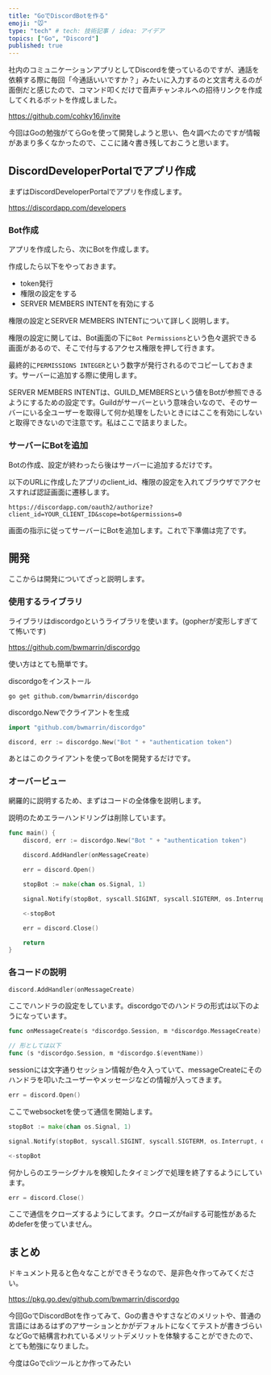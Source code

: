 ```yaml
---
title: "GoでDiscordBotを作る"
emoji: "🐭"
type: "tech" # tech: 技術記事 / idea: アイデア
topics: ["Go", "Discord"]
published: true
---
```


社内のコミュニケーションアプリとしてDiscordを使っているのですが、通話を依頼する際に毎回「今通話いいですか？」みたいに入力するのと文言考えるのが面倒だと感じたので、コマンド叩くだけで音声チャンネルへの招待リンクを作成してくれるボットを作成しました。

https://github.com/cohky16/invite

今回はGoの勉強がてらGoを使って開発しようと思い、色々調べたのですが情報があまり多くなかったので、ここに諸々書き残しておこうと思います。

## DiscordDeveloperPortalでアプリ作成

まずはDiscordDeveloperPortalでアプリを作成します。

https://discordapp.com/developers

### Bot作成

アプリを作成したら、次にBotを作成します。

作成したら以下をやっておきます。
- token発行
- 権限の設定をする
- SERVER MEMBERS INTENTを有効にする

権限の設定とSERVER MEMBERS INTENTについて詳しく説明します。

権限の設定に関しては、Bot画面の下に`Bot Permissions`という色々選択できる画面があるので、そこで付与するアクセス権限を押して行きます。

最終的に`PERMISSIONS INTEGER`という数字が発行されるのでコピーしておきます。サーバーに追加する際に使用します。

SERVER MEMBERS INTENTは、GUILD_MEMBERSという値をBotが参照できるようにするための設定です。Guildがサーバーという意味合いなので、そのサーバーにいる全ユーザーを取得して何か処理をしたいときにはここを有効にしないと取得できないので注意です。私はここで詰まりました。

### サーバーにBotを追加

Botの作成、設定が終わったら後はサーバーに追加するだけです。

以下のURLに作成したアプリのclient_id、権限の設定を入れてブラウザでアクセスすれば認証画面に遷移します。

```
https://discordapp.com/oauth2/authorize?client_id=YOUR_CLIENT_ID&scope=bot&permissions=0
```

画面の指示に従ってサーバーにBotを追加します。これで下準備は完了です。

## 開発

ここからは開発についてざっと説明します。

### 使用するライブラリ

ライブラリはdiscordgoというライブラリを使います。(gopherが変形しすぎてて怖いです)

https://github.com/bwmarrin/discordgo

使い方はとても簡単です。

discordgoをインストール
```
go get github.com/bwmarrin/discordgo
```

discordgo.Newでクライアントを生成
```go
import "github.com/bwmarrin/discordgo"

discord, err := discordgo.New("Bot " + "authentication token")
```

あとはこのクライアントを使ってBotを開発するだけです。

### オーバービュー

網羅的に説明するため、まずはコードの全体像を説明します。

説明のためエラーハンドリングは削除しています。

```go
func main() {
  	discord, err := discordgo.New("Bot " + "authentication token")
  
	discord.AddHandler(onMessageCreate)

	err = discord.Open()

	stopBot := make(chan os.Signal, 1)

	signal.Notify(stopBot, syscall.SIGINT, syscall.SIGTERM, os.Interrupt, os.Kill)

	<-stopBot

	err = discord.Close()

	return
}
```

### 各コードの説明

```go
discord.AddHandler(onMessageCreate)
```

ここでハンドラの設定をしています。discordgoでのハンドラの形式は以下のようになっています。

```go
func onMessageCreate(s *discordgo.Session, m *discordgo.MessageCreate)

// 形としては以下
func (s *discordgo.Session, m *discordgo.$(eventName))
```

sessionには文字通りセッション情報が色々入っていて、messageCreateにそのハンドラを叩いたユーザーやメッセージなどの情報が入ってきます。

```go
err = discord.Open()
```

ここでwebsocketを使って通信を開始します。

```go
stopBot := make(chan os.Signal, 1)

signal.Notify(stopBot, syscall.SIGINT, syscall.SIGTERM, os.Interrupt, os.Kill)

<-stopBot
```

何かしらのエラーシグナルを検知したタイミングで処理を終了するようにしています。

```go
err = discord.Close()
```

ここで通信をクローズするようにしてます。クローズがfailする可能性があるためdeferを使っていません。

## まとめ

ドキュメント見ると色々なことができそうなので、是非色々作ってみてください。

https://pkg.go.dev/github.com/bwmarrin/discordgo

今回GoでDiscordBotを作ってみて、Goの書きやすさなどのメリットや、普通の言語にはあるはずのアサーションとかがデフォルトになくてテストが書きづらいなどGoで結構言われているメリットデメリットを体験することができたので、とても勉強になりました。

今度はGoでcliツールとか作ってみたい


